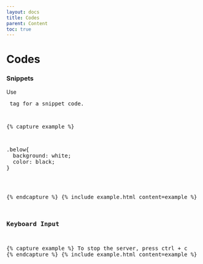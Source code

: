 ```yaml
---
layout: docs
title: Codes
parent: Content
toc: true
---
```

# Codes

### Snippets

Use **<pre>** tag for a snippet code.

{% capture example %}
<pre>
.below{
  background: white;
  color: black;
}
</pre>
{% endcapture %}
{% include example.html content=example %}


### Keyboard Input

{% capture example %}
To stop the server, press <kbd>ctrl + c</kbd>
{% endcapture %}
{% include example.html content=example %}
